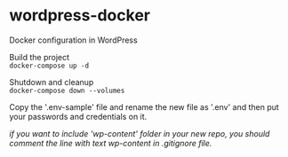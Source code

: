 # wordpress-docker
Docker configuration in WordPress

Build the project   
`
docker-compose up -d
`

Shutdown and cleanup    
`
docker-compose down --volumes
`

Copy the '.env-sample' file and rename the new file as '.env' and then put your passwords and credentials on it.

*if you want to include 'wp-content' folder in your new repo, you should comment the line with text wp-content in .gitignore file.*